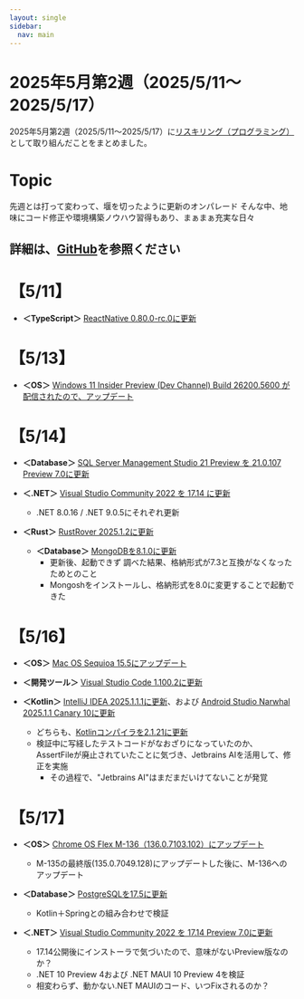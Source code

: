 ```yaml
---
layout: single
sidebar:
  nav: main
---
```

# 2025年5月第2週（2025/5/11～2025/5/17）

2025年5月第2週（2025/5/11～2025/5/17）に[リスキリング（プログラミング）](https://tatsukiyoshi.github.io/)として取り組んだことをまとめました。

# Topic
先週とは打って変わって、堰を切ったように更新のオンパレード
そんな中、地味にコード修正や環境構築ノウハウ習得もあり、まぁまぁ充実な日々

詳細は、[GitHub](https://tatsukiyoshi.github.io/)を参照ください
---
# 【5/11】
- **＜TypeScript＞** [ReactNative 0.80.0-rc.0に更新](https://reactnative.dev/)

# 【5/13】
- **＜OS＞**  [Windows 11 Insider Preview (Dev Channel) Build 26200.5600 が配信されたので、アップデート](https://aka.ms/DevLatest)

# 【5/14】
- **＜Database＞** [SQL Server Management Studio 21 Preview を 21.0.107 Preview 7.0に更新](https://learn.microsoft.com/ja-jp/sql/ssms/ssms-21/release-notes-21?view=sql-server-ver16)

- **＜.NET＞** [Visual Studio Community 2022 を 17.14 に更新](https://learn.microsoft.com/en-us/visualstudio/releases/2022/release-notes)
  - .NET 8.0.16 / .NET 9.0.5にそれぞれ更新

- **＜Rust＞** [RustRover 2025.1.2に更新](https://www.jetbrains.com/rust/)
  - **＜Database＞** [MongoDBを8.1.0に更新](https://www.mongodb.com/ja-jp)
    - 更新後、起動できず 調べた結果、格納形式が7.3と互換がなくなったためとのこと
    - Mongoshをインストールし、格納形式を8.0に変更することで起動できた

# 【5/16】
- **＜OS＞** [Mac OS Sequioa 15.5にアップデート](https://www.apple.com/jp/macos/macos-sequoia/)

- **＜開発ツール＞** [Visual Studio Code 1.100.2に更新](https://code.visualstudio.com/)

- **＜Kotlin＞** [IntelliJ IDEA 2025.1.1.1に更新](https://www.jetbrains.com/ja-jp/idea/)、および [Android Studio Narwhal 2025.1.1 Canary 10に更新](https://developer.android.com/studio)
  - どちらも、[Kotlinコンパイラを2.1.21に更新](https://kotlinlang.org/docs/home.html)
  - 検証中に写経したテストコードがなおざりになっていたのか、AssertFileが廃止されていたことに気づき、Jetbrains AIを活用して、修正を実施
    - その過程で、"Jetbrains AI"はまだまだいけてないことが発覚

# 【5/17】
- **＜OS＞** [Chrome OS Flex M-136（136.0.7103.102）にアップデート](https://chromereleases.googleblog.com/search/label/ChromeOS%20Flex)
  - M-135の最終版(135.0.7049.128)にアップデートした後に、M-136へのアップデート

- **＜Database＞** [PostgreSQLを17.5に更新](https://www.enterprisedb.com/downloads/postgres)
  - Kotlin＋Springとの組み合わせで検証

- **＜.NET＞** [Visual Studio Community 2022 を 17.14 Preview 7.0に更新](https://learn.microsoft.com/en-us/visualstudio/releases/2022/release-notes-preview)
  - 17.14公開後にインストーラで気づいたので、意味がないPreview版なのか？
  - .NET 10 Preview 4および .NET MAUI 10 Preview 4を検証
  - 相変わらず、動かない.NET MAUIのコード、いつFixされるのか？
